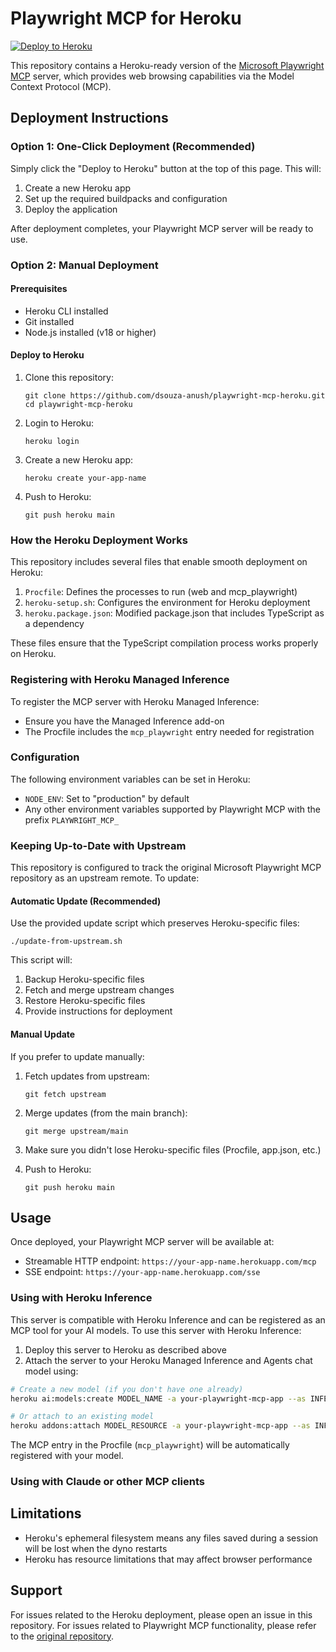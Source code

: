 # Playwright MCP for Heroku

[![Deploy to Heroku](https://www.herokucdn.com/deploy/button.svg)](https://heroku.com/deploy?template=https://github.com/dsouza-anush/playwright-mcp-heroku)

This repository contains a Heroku-ready version of the [Microsoft Playwright MCP](https://github.com/microsoft/playwright-mcp) server, which provides web browsing capabilities via the Model Context Protocol (MCP).

## Deployment Instructions

### Option 1: One-Click Deployment (Recommended)

Simply click the "Deploy to Heroku" button at the top of this page. This will:

1. Create a new Heroku app
2. Set up the required buildpacks and configuration
3. Deploy the application

After deployment completes, your Playwright MCP server will be ready to use.

### Option 2: Manual Deployment

#### Prerequisites

- Heroku CLI installed
- Git installed
- Node.js installed (v18 or higher)

#### Deploy to Heroku

1. Clone this repository:
   ```
   git clone https://github.com/dsouza-anush/playwright-mcp-heroku.git
   cd playwright-mcp-heroku
   ```

2. Login to Heroku:
   ```
   heroku login
   ```

3. Create a new Heroku app:
   ```
   heroku create your-app-name
   ```

4. Push to Heroku:
   ```
   git push heroku main
   ```

### How the Heroku Deployment Works

This repository includes several files that enable smooth deployment on Heroku:

1. `Procfile`: Defines the processes to run (web and mcp_playwright)
2. `heroku-setup.sh`: Configures the environment for Heroku deployment
3. `heroku.package.json`: Modified package.json that includes TypeScript as a dependency

These files ensure that the TypeScript compilation process works properly on Heroku.

### Registering with Heroku Managed Inference

To register the MCP server with Heroku Managed Inference:
   - Ensure you have the Managed Inference add-on
   - The Procfile includes the `mcp_playwright` entry needed for registration

### Configuration

The following environment variables can be set in Heroku:

- `NODE_ENV`: Set to "production" by default
- Any other environment variables supported by Playwright MCP with the prefix `PLAYWRIGHT_MCP_`

### Keeping Up-to-Date with Upstream

This repository is configured to track the original Microsoft Playwright MCP repository as an upstream remote. To update:

#### Automatic Update (Recommended)

Use the provided update script which preserves Heroku-specific files:

```
./update-from-upstream.sh
```

This script will:
1. Backup Heroku-specific files
2. Fetch and merge upstream changes
3. Restore Heroku-specific files
4. Provide instructions for deployment

#### Manual Update

If you prefer to update manually:

1. Fetch updates from upstream:
   ```
   git fetch upstream
   ```

2. Merge updates (from the main branch):
   ```
   git merge upstream/main
   ```

3. Make sure you didn't lose Heroku-specific files (Procfile, app.json, etc.)

4. Push to Heroku:
   ```
   git push heroku main
   ```

## Usage

Once deployed, your Playwright MCP server will be available at:

- Streamable HTTP endpoint: `https://your-app-name.herokuapp.com/mcp`
- SSE endpoint: `https://your-app-name.herokuapp.com/sse`

### Using with Heroku Inference

This server is compatible with Heroku Inference and can be registered as an MCP tool for your AI models. To use this server with Heroku Inference:

1. Deploy this server to Heroku as described above
2. Attach the server to your Heroku Managed Inference and Agents chat model using:

```bash
# Create a new model (if you don't have one already)
heroku ai:models:create MODEL_NAME -a your-playwright-mcp-app --as INFERENCE

# Or attach to an existing model
heroku addons:attach MODEL_RESOURCE -a your-playwright-mcp-app --as INFERENCE
```

The MCP entry in the Procfile (`mcp_playwright`) will be automatically registered with your model.

### Using with Claude or other MCP clients

## Limitations

- Heroku's ephemeral filesystem means any files saved during a session will be lost when the dyno restarts
- Heroku has resource limitations that may affect browser performance

## Support

For issues related to the Heroku deployment, please open an issue in this repository.
For issues related to Playwright MCP functionality, please refer to the [original repository](https://github.com/microsoft/playwright-mcp).